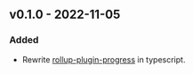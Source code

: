 ## v0.1.0 - 2022-11-05

### Added

- Rewrite [rollup-plugin-progress](https://github.com/jkuri/rollup-plugin-progress) in typescript.
